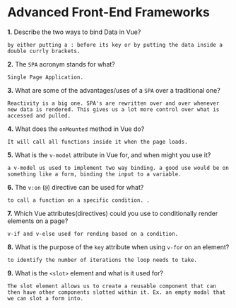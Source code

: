 # Advanced Front-End Frameworks


**1.** Describe the two ways to bind Data in Vue?
<!-- enter you answer in the space below -->
```
by either putting a : before its key or by putting the data inside a double currly brackets. 
```

**2.** The `SPA` acronym stands for what?
<!-- enter you answer in the space below -->
```
Single Page Application. 
```
**3.** What are some of the advantages/uses of a `SPA` over a traditional one?
<!-- enter you answer in the space below -->
```
Reactivity is a big one. SPA's are rewritten over and over whenever new data is rendered. This gives us a lot more control over what is accessed and pulled. 
```
**4.** What does the `onMounted` method in Vue do?
<!-- enter you answer in the space below -->
```
It will call all functions inside it when the page loads. 
```
**5.** What is the `v-model` attribute in Vue for, and when might you use it?
<!-- enter you answer in the space below -->
```
a v-model us used to implement two way binding. a good use would be on something like a form, binding the input to a variable. 
```
**6.** The `v:on` (`@`) directive can be used for what?
<!-- enter you answer in the space below -->
```
to call a function on a specific condition. .
```
**7.** Which Vue attributes(directives) could you use to conditionally render elements on a page?
<!-- enter you answer in the space below -->
```
v-if and v-else used for rending based on a condition. 
```
**8.** What is the purpose of the `key` attribute when using `v-for` on an element?
<!-- enter you answer in the space below -->
```
to identify the number of iterations the loop needs to take. 
```
**9.** What is the `<slot>` element and what is it used for?
<!-- enter you answer in the space below -->
```
The slot element allows us to create a reusable component that can then have other components slotted within it. Ex. an empty modal that we can slot a form into. 
```